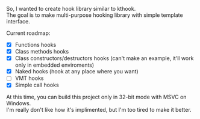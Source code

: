 So, I wanted to create hook library similar to kthook.  
The goal is to make multi-purpose hooking library with simple template interface.  

Current roadmap:
- [X] Functions hooks
- [X] Class methods hooks
- [X] Class constructors/destructors hooks (can't make an example, it'll work only in embedded enviroments)
- [X] Naked hooks (hook at any place where you want)
- [ ] VMT hooks
- [X] Simple call hooks
  
At this time, you can build this project only in 32-bit mode with MSVC on Windows.  
I'm really don't like how it's implimented, but I'm too tired to make it better.  
